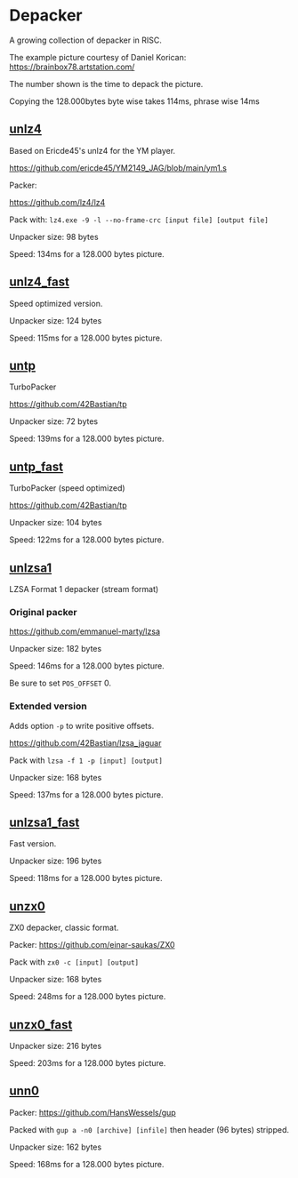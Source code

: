 # Depacker

A growing collection of depacker in RISC.

The example picture courtesy of Daniel Korican:
https://brainbox78.artstation.com/

The number shown is the time to depack the picture.

Copying the 128.000bytes byte wise takes 114ms, phrase wise 14ms

## [unlz4](unlz4.js)

Based on Ericde45's unlz4 for the YM player.

https://github.com/ericde45/YM2149_JAG/blob/main/ym1.s

Packer:

https://github.com/lz4/lz4

Pack with: `lz4.exe -9 -l --no-frame-crc [input file] [output file] `

Unpacker size: 98 bytes

Speed: 134ms for a 128.000 bytes picture.

## [unlz4_fast](unlz4_fast.js)

Speed optimized version.

Unpacker size: 124 bytes

Speed: 115ms for a 128.000 bytes picture.

## [untp](untp.js)

TurboPacker

https://github.com/42Bastian/tp

Unpacker size: 72 bytes

Speed: 139ms for a 128.000 bytes picture.

## [untp_fast](untp_fast.js)

TurboPacker (speed optimized)

https://github.com/42Bastian/tp

Unpacker size: 104 bytes

Speed: 122ms for a 128.000 bytes picture.

## [unlzsa1](unlzsa1.js)

LZSA Format 1 depacker (stream format)

### Original packer

https://github.com/emmanuel-marty/lzsa

Unpacker size: 182 bytes

Speed: 146ms for a 128.000 bytes picture.

Be sure to set `POS_OFFSET` 0.

### Extended version

Adds option `-p` to write positive offsets.

https://github.com/42Bastian/lzsa_jaguar

Pack with `lzsa -f 1 -p [input] [output]`

Unpacker size: 168 bytes

Speed: 137ms for a 128.000 bytes picture.

## [unlzsa1_fast](unlzsa1_fast.js)

Fast version.

Unpacker size: 196 bytes

Speed: 118ms for a 128.000 bytes picture.

## [unzx0](unzx0.js)

ZX0 depacker, classic format.

Packer: https://github.com/einar-saukas/ZX0

Pack with `zx0 -c [input] [output]`

Unpacker size: 168 bytes

Speed: 248ms for a 128.000 bytes picture.

## [unzx0_fast](unzx0_fast.js)

Unpacker size: 216 bytes

Speed: 203ms for a 128.000 bytes picture.

## [unn0](unn0.js)

Packer: https://github.com/HansWessels/gup

Packed with `gup a -n0 [archive] [infile]` then header (96 bytes) stripped.

Unpacker size: 162 bytes

Speed: 168ms for a 128.000 bytes picture.
